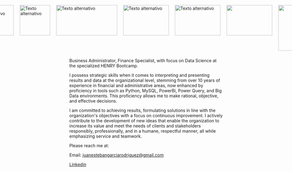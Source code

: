 <div style="display: flex; justify-content: center;">
  <img src="https://upload.wikimedia.org/wikipedia/commons/thumb/c/c3/Python-logo-notext.svg/800px-Python-logo-notext.svg.png" alt="Texto alternativo" width="100" height="100" style="margin: 10px;">
  <img src="https://styles.redditmedia.com/t5_2qm6k/styles/communityIcon_dhjr6guc03x51.png" alt="Texto alternativo" width="100" height="100" style="margin: 10px;">
  <img src="https://datascientest.com/es/wp-content/uploads/sites/7/2020/10/power-bi-logo-1.jpg" alt="Texto alternativo" width="200" height="100" style="margin: 10px;">
  <img src="https://ticnegocios.camaravalencia.com/wp-content/uploads/2017/09/machine-learning-espana.jpg" alt="Texto alternativo" width="150" height="100" style="margin: 10px;">
  <img src="https://www.hiberus.com/crecemos-contigo/wp-content/uploads/2023/02/docker.png" alt="Texto alternativo" width="150" height="100" style="margin: 10px;">
  <img src="https://res.cloudinary.com/practicaldev/image/fetch/s--wPURzJCN--/c_imagga_scale,f_auto,fl_progressive,h_420,q_66,w_1000/https://dev-to-uploads.s3.amazonaws.com/uploads/articles/q7w2ebt11gsynt7wg8cn.gif" width="150" height="100" style="margin: 10px;">
  <img src="https://www.imagar.com/wp-content/uploads/2018/06/azure.png" width="100" height="150" style="margin: 10px;">
  
</div>

Business Administrator, Finance Specialist, with focus on Data Science at the specialized HENRY Bootcamp.

I possess strategic skills when it comes to interpreting and presenting results and data at the organizational level, stemming from over 10 years of experience in financial and administrative areas, now enhanced by proficiency in tools such as Python, MySQL, PowerBi, Power Query, and Big Data environments. This proficiency allows me to make rational, objective, and effective decisions.

I am committed to achieving results, formulating solutions in line with the organization's objectives with a focus on continuous improvement. I actively contribute to the development of new ideas that enable the organization to increase its value and meet the needs of clients and stakeholders responsibly, professionally, and in a humane, respectful manner, all while emphasizing service and teamwork.

Please reach me at:

Email: juanestebangarciarodriguez@gmail.com

[Linkedin](https://www.linkedin.com/in/juan-esteban-garc%C3%ADa-rodriguez-0a1a6647/)
